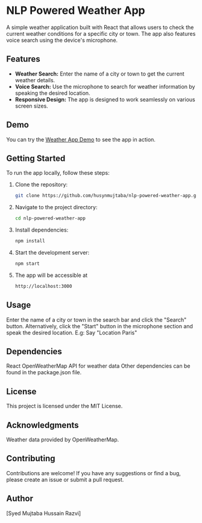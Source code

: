 # NLP Powered Weather App


A simple weather application built with React that allows users to check the current weather conditions for a specific city or town. The app also features voice search using the device's microphone.

## Features

- **Weather Search:** Enter the name of a city or town to get the current weather details.
- **Voice Search:** Use the microphone to search for weather information by speaking the desired location.
- **Responsive Design:** The app is designed to work seamlessly on various screen sizes.

## Demo

You can try the [Weather App Demo](https://husynmujtaba.github.io/nlp-powered-weather-app/) to see the app in action.

## Getting Started

To run the app locally, follow these steps:

1. Clone the repository:

   ```bash
   git clone https://github.com/husynmujtaba/nlp-powered-weather-app.git
2. Navigate to the project directory:

    ```bash
    cd nlp-powered-weather-app
3. Install dependencies:
    ```bash
    npm install
4. Start the development server:
    ```bash
    npm start
5. The app will be accessible at
   ```bash
   http://localhost:3000

## Usage
  Enter the name of a city or town in the search bar and click the "Search" button.
  Alternatively, click the "Start" button in the microphone section and speak the desired location.
  E.g: Say "Location Paris"
## Dependencies
  React
  OpenWeatherMap API for weather data
  Other dependencies can be found in the package.json file.
## License
This project is licensed under the MIT License.

## Acknowledgments
  Weather data provided by OpenWeatherMap.
## Contributing
  Contributions are welcome! If you have any suggestions or find a bug, please create an issue or submit a pull request.

## Author
[Syed Mujtaba Hussain Razvi]
